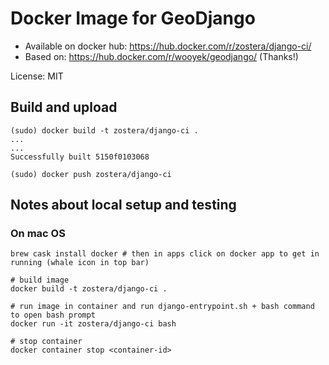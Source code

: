 # Docker Image for GeoDjango

 - Available on docker hub: https://hub.docker.com/r/zostera/django-ci/
 - Based on: https://hub.docker.com/r/wooyek/geodjango/ (Thanks!)

License: MIT


## Build and upload

```
(sudo) docker build -t zostera/django-ci .
...
...
Successfully built 5150f0103068

(sudo) docker push zostera/django-ci
```

## Notes about local setup and testing

### On mac OS

```
brew cask install docker # then in apps click on docker app to get in running (whale icon in top bar)

# build image
docker build -t zostera/django-ci .  

# run image in container and run django-entrypoint.sh + bash command to open bash prompt
docker run -it zostera/django-ci bash  

# stop container
docker container stop <container-id>
```
